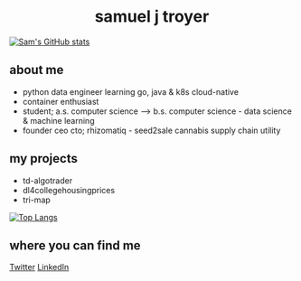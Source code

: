 # <div style="text-align: center;"> samuel j troyer </div>

[![Sam's GitHub stats](https://github-readme-stats.vercel.app/api?username=samjtro&count_private=true&show_icons=true&theme=synthwave&custom_title=samjtro)](https://github.com/anuraghazra/github-readme-stats)

## about me

- python data engineer learning go, java & k8s cloud-native
- container enthusiast
- student; a.s. computer science --> b.s. computer science - data science & machine learning
- founder ceo cto; rhizomatiq - seed2sale cannabis supply chain utility

## my projects

- td-algotrader
- dl4collegehousingprices
- tri-map

[![Top Langs](https://github-readme-stats.vercel.app/api/top-langs/?username=samjtro)](https://github.com/anuraghazra/github-readme-stats)

## where you can find me

[Twitter](https://twitter.com/samjtro)
[LinkedIn](https://www.linkedin.com/in/samtroyer/)

